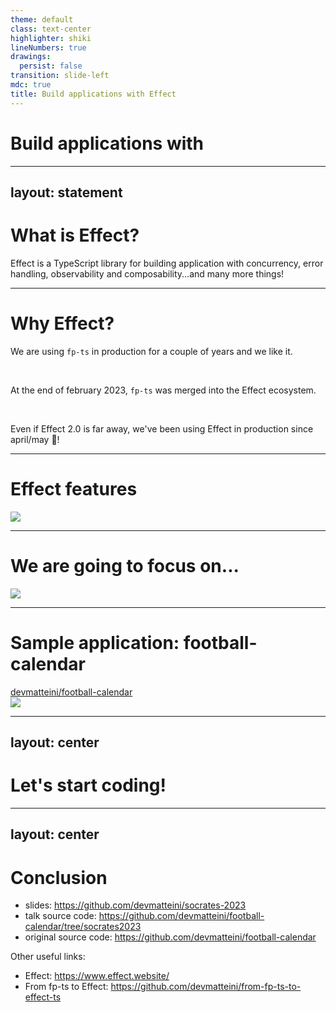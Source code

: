```yaml
---
theme: default
class: text-center
highlighter: shiki
lineNumbers: true
drawings:
  persist: false
transition: slide-left
mdc: true
title: Build applications with Effect
---
```


<h1 class="flex items-center">
  Build applications with <EffectLogo />
</h1>

---
layout: statement
---

# What is Effect?

Effect is a TypeScript library for building application with concurrency, error handling, observability and
composability...and many more things!

---

# Why Effect?

We are using `fp-ts` in production for a couple of years and we like it.

<br/>

At the end of february 2023, `fp-ts` was merged into the Effect ecosystem.

<br/>

Even if Effect 2.0 is far away, we've been using Effect in production since april/may 🚀!

---

# Effect features

<img src="/effect-features.png" />


---

# We are going to focus on...

<img src="/effect-talk-focus-on.png" />

---

# Sample application: football-calendar

<div class="flex items-center mb-5">
    <mdi-github class="mr-1" /> <a href="https://github.com/devmatteini/football-calendar" target="_blank">devmatteini/football-calendar</a>
</div>

<img src="/football-calendar-architecture.png">

---
layout: center
---

# Let's start coding!

---
layout: center
---

# Conclusion

- slides: https://github.com/devmatteini/socrates-2023
- talk source code: https://github.com/devmatteini/football-calendar/tree/socrates2023
- original source code: https://github.com/devmatteini/football-calendar

Other useful links:

- Effect: https://www.effect.website/
- From fp-ts to Effect: https://github.com/devmatteini/from-fp-ts-to-effect-ts
